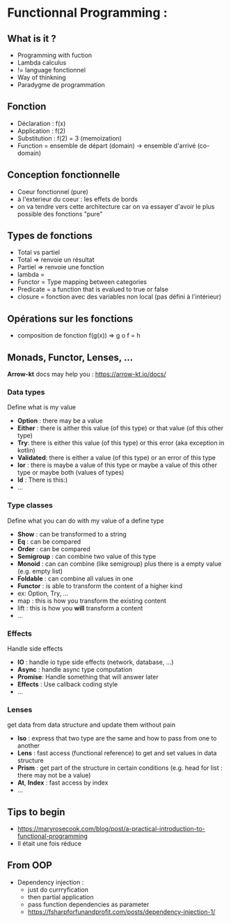 # Functionnal Programming : 

## What is it ?
 - Programming with fuction
 - Lambda calculus
 - != language fonctionnel
 - Way of thinkning
 - Paradygme de programmation
 
## Fonction
 - Déclaration : f(x)
 - Application : f(2)
 - Substitution : f(2) = 3 (memoization)
 - Function = ensemble de départ (domain) -> ensemble d'arrivé (co-domain)

## Conception fonctionnelle
 - Coeur fonctionnel (pure)
 - à l'exterieur du coeur : les effets de bords
 - on va tendre vers cette architecture car on va essayer d'avoir le plus possible des fonctions "pure"
 
## Types de fonctions 
 - Total vs partiel
 - Total => renvoie un résultat
 - Partiel => renvoie une fonction
 - lambda = 
 - Functor = Type mapping between categories
 - Predicate = a function that is evalued to true or false
 - closure = fonction avec des variables non local (pas défini à l'intérieur)
 
## Opérations sur les fonctions
 - composition de fonction f(g(x)) => g o f = h

## Monads, Functor, Lenses, ...
__Arrow-kt__ docs may help you : https://arrow-kt.io/docs/
### Data types
Define what is my value
- __Option__ : there may be a value
- __Either__ : there is aither this value (of this type) or that value (of this other type)
- __Try__: there is either this value (of this type) or this error (aka exception in kotlin)
- __Validated__: there is either a value (of this type) or an error of this type
- __Ior__ : there is maybe a value of this type or maybe a value of this other type or maybe both (values of types)
- __Id__ : There is this:)
- ...
### Type classes
Define what you can do with my value of a define type
- __Show__ : can be transformed to a string
- __Eq__ : can be compared
- __Order__ : can be compared
- __Semigroup__ : can combine two value of this type
- __Monoid__ : can can combine (like semigroup) plus there is a empty value (e.g. empty list)
- __Foldable__ : can combine all values in one
- __Functor__ : is able to transform the content of a higher kind
 - ex: Option, Try, ...
 - map : this is how you transform the existing content
 - lift : this is how you __will__ transform a content 
- ...
### Effects
Handle side effects
- __IO__ : handle io type side effects (network, database, ...)
- __Async__ : handle async type computation
- __Promise__: Handle something that will answer later
- __Effects__ : Use callback coding style
- ...
### Lenses
get data from data structure and update them without pain
- __Iso__ : express that two type are the same and how to pass from one to another
- __Lens__ : fast access (functional reference) to get and set values in data structure
- __Prism__ : get part of the structure in certain conditions (e.g. head for list : there may not be a value)
- __At__, __Index__ : fast access by index
- ...


## Tips to begin
 - https://maryrosecook.com/blog/post/a-practical-introduction-to-functional-programming
 - Il était une fois réduce
 
## From OOP

- Dependency injection : 
  - just do currryfication 
  - then partial application
  - pass function dependencies as parameter
  - https://fsharpforfunandprofit.com/posts/dependency-injection-1/
